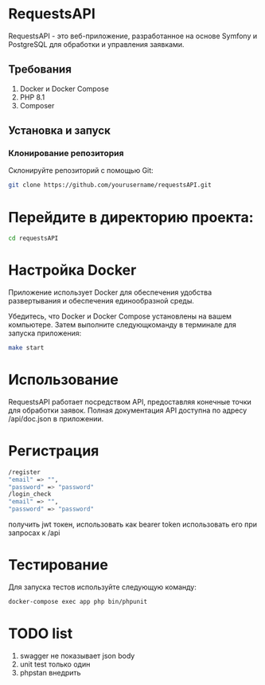 # RequestsAPI

RequestsAPI - это веб-приложение, разработанное на основе Symfony и PostgreSQL для обработки и управления заявками.

## Требования

1. Docker и Docker Compose
2. PHP 8.1
3. Composer

## Установка и запуск

### Клонирование репозитория

Склонируйте репозиторий с помощью Git:

```bash
git clone https://github.com/yourusername/requestsAPI.git
```
# Перейдите в директорию проекта:
```bash
cd requestsAPI
```
# Настройка Docker
Приложение использует Docker для обеспечения удобства развертывания и обеспечения единообразной среды.

Убедитесь, что Docker и Docker Compose установлены на вашем компьютере. Затем выполните следующкоманду в терминале для запуска приложения:
```bash
make start
```
# Использование
RequestsAPI работает посредством API, предоставляя конечные точки для обработки заявок. Полная документация API доступна по адресу /api/doc.json в приложении.

# Регистрация
```bash
/register
"email" => "",
"password" => "password"
/login_check
"email" => "",
"password" => "password"
```
получить jwt токен, использовать как bearer token использовать его при запросах к /api
# Тестирование
Для запуска тестов используйте следующую команду:
```bash
docker-compose exec app php bin/phpunit
```

# TODO list
1) swagger не показывает json body
2) unit test только один
3) phpstan внедрить
